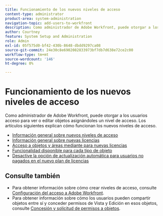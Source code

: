 ```yaml
---
title: Funcionamiento de los nuevos niveles de acceso
content-type: administrator
product-area: system-administration
navigation-topic: add-users-to-workfront
description: Como administrador de Adobe Workfront, puede otorgar a los usuarios acceso para ver o editar objetos asignándoles un nivel de acceso. Los artículos siguientes explican cómo funcionan los nuevos niveles de acceso.
author: Courtney
feature: System Setup and Administration
role: Admin
exl-id: 05f575d0-bf42-430b-8648-dbdd9297ca08
source-git-commit: 24e30c8e6902082833973bf7db7d638e72ce2c00
workflow-type: tm+mt
source-wordcount: '146'
ht-degree: 0%

---
```


# Funcionamiento de los nuevos niveles de acceso

Como administrador de Adobe Workfront, puede otorgar a los usuarios acceso para ver o editar objetos asignándoles un nivel de acceso. Los artículos siguientes explican cómo funcionan los nuevos niveles de acceso.

* [Información general sobre nuevos niveles de acceso](/help/quicksilver/administration-and-setup/add-users/how-access-levels-work/access-level-overview.md)
* [Información general sobre nuevas licencias](/help/quicksilver/administration-and-setup/add-users/how-access-levels-work/licenses-overview.md)
* [Acceso a objetos y áreas mediante para nuevas licencias](/help/quicksilver/administration-and-setup/add-users/how-access-levels-work/access-to-objects-areas-license-types.md)
* [Funcionalidad disponible para cada tipo de objeto](/help/quicksilver/administration-and-setup/add-users/how-access-levels-work/functionality-available-for-objects.md)
* [Desactive la opción de actualización automática para usuarios no pagados en el nuevo plan de licencias](/help/quicksilver/administration-and-setup/add-users/how-access-levels-work/disable-auto-upgrade.md)

## Consulte también

* Para obtener información sobre cómo crear niveles de acceso, consulte [Configuración del acceso a Adobe Workfront](../../../administration-and-setup/add-users/configure-and-grant-access/configure-access.md).
* Para obtener información sobre cómo los usuarios pueden compartir objetos entre sí y conceder permisos de Vista y Edición en esos objetos, consulte [Concesión y solicitud de permisos a objetos](../../../workfront-basics/grant-and-request-access-to-objects/grant-and-request-access-to-objects.md).
